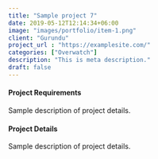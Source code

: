 ```yaml
---
title: "Sample project 7"
date: 2019-05-12T12:14:34+06:00
image: "images/portfolio/item-1.png"
client: "Gurundu"
project_url : "https://examplesite.com/"
categories: ["Overwatch"]
description: "This is meta description."
draft: false
---
```


#### Project Requirements

Sample description of project details.


#### Project Details

Sample description of project details.

